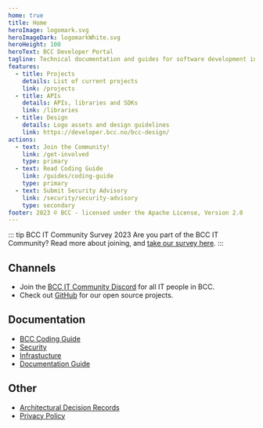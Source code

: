 ```yaml
---
home: true
title: Home
heroImage: logomark.svg
heroImageDark: logomarkWhite.svg
heroHeight: 100
heroText: BCC Developer Portal
tagline: Technical documentation and guides for software development in BCC
features:
  - title: Projects
    details: List of current projects
    link: /projects
  - title: APIs
    details: APIs, libraries and SDKs
    link: /libraries
  - title: Design
    details: Logo assets and design guidelines
    link: https://developer.bcc.no/bcc-design/
actions:
  - text: Join the Community!
    link: /get-involved
    type: primary
  - text: Read Coding Guide
    link: /guides/coding-guide
    type: primary
  - text: Submit Security Advisory
    link: /security/security-advisory
    type: secondary
footer: 2023 © BCC - licensed under the Apache License, Version 2.0
---
```


::: tip BCC IT Community Survey 2023
Are you part of the BCC IT Community? Read more about joining, and [take our survey here](get-involved.md).
:::

## Channels

* Join the [BCC IT Community Discord](https://developer.bcc.no/discord/) for all IT people in BCC.
* Check out [GitHub](https://github.com/bcc-code) for our open source projects.

## Documentation

* [BCC Coding Guide](./guides/coding-guide.md)
* [Security](./security/index.md)
* [Infrastucture](https://developer.bcc.no/bcc-platform/)
* [Documentation Guide](./bcc-documentation-base/)
  
## Other

* [Architectural Decision Records](./architectural-decision-records/index.md)
* [Privacy Policy](./privacy-policy.md)
